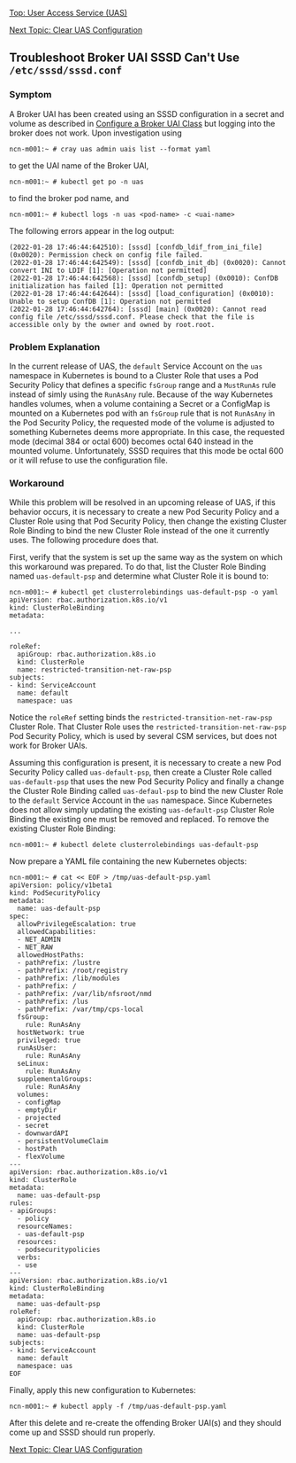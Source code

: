 [Top: User Access Service (UAS)](User_Access_Service_UAS.md)

[Next Topic: Clear UAS Configuration](Reset_the_UAS_Configuration_to_Original_Installed_Settings.md)

## Troubleshoot Broker UAI SSSD Can't Use `/etc/sssd/sssd.conf`

### Symptom

A Broker UAI has been created using an SSSD configuration in a secret and volume as described in [Configure a Broker UAI Class](Configure_a_Broker_UAI_Class.md) but logging into the broker does not work.  Upon investigation using

```
ncn-m001:~ # cray uas admin uais list --format yaml
```

to get the UAI name of the Broker UAI,

```
ncn-m001:~ # kubectl get po -n uas
```

to find the broker pod name, and

```
ncn-m001:~ # kubectl logs -n uas <pod-name> -c <uai-name>
```

The following errors appear in the log output:

```
(2022-01-28 17:46:44:642510): [sssd] [confdb_ldif_from_ini_file] (0x0020): Permission check on config file failed.
(2022-01-28 17:46:44:642549): [sssd] [confdb_init_db] (0x0020): Cannot convert INI to LDIF [1]: [Operation not permitted]
(2022-01-28 17:46:44:642568): [sssd] [confdb_setup] (0x0010): ConfDB initialization has failed [1]: Operation not permitted
(2022-01-28 17:46:44:642644): [sssd] [load_configuration] (0x0010): Unable to setup ConfDB [1]: Operation not permitted
(2022-01-28 17:46:44:642764): [sssd] [main] (0x0020): Cannot read config file /etc/sssd/sssd.conf. Please check that the file is accessible only by the owner and owned by root.root.
```

### Problem Explanation

In the current release of UAS, the `default` Service Account on the `uas` namespace in Kubernetes is bound to a Cluster Role that uses a Pod Security Policy that defines a specific `fsGroup` range and a `MustRunAs` rule instead of simly using the `RunAsAny` rule.  Because of the way Kubernetes handles volumes, when a volume containing a Secret or a ConfigMap is mounted on a Kubernetes pod with an `fsGroup` rule that is not `RunAsAny` in the Pod Security Policy, the requested mode of the volume is adjusted to something Kubernetes deems more appropriate.  In this case, the requested mode (decimal 384 or octal 600) becomes octal 640 instead in the mounted volume.  Unfortunately, SSSD requires that this mode be octal 600 or it will refuse to use the configuration file.

### Workaround

While this problem will be resolved in an upcoming release of UAS, if this behavior occurs, it is necessary to create a new Pod Security Policy and a Cluster Role using that Pod Security Policy, then change the existing Cluster Role Binding to bind the new Cluster Role instead of the one it currently uses.  The following procedure does that.

First, verify that the system is set up the same way as the system on which this workaround was prepared.  To do that, list the Cluster Role Binding named `uas-default-psp` and determine what Cluster Role it is bound to:

```
ncn-m001:~ # kubectl get clusterrolebindings uas-default-psp -o yaml
apiVersion: rbac.authorization.k8s.io/v1
kind: ClusterRoleBinding
metadata:

...

roleRef:
  apiGroup: rbac.authorization.k8s.io
  kind: ClusterRole
  name: restricted-transition-net-raw-psp
subjects:
- kind: ServiceAccount
  name: default
  namespace: uas
```

Notice the `roleRef` setting binds the `restricted-transition-net-raw-psp` Cluster Role. That Cluster Role uses the `restricted-transition-net-raw-psp` Pod Security Policy, which is used by several CSM services, but does not work for Broker UAIs.

Assuming this configuration is present, it is necessary to create a new Pod Security Policy called `uas-default-psp`, then create a Cluster Role called `uas-default-psp` that uses the new Pod Security Policy and finally a change the Cluster Role Binding called `uas-defaul-psp` to bind the new Cluster Role to the `default` Service Account in the `uas` namespace.  Since Kubernetes does not allow simply updating the existing `uas-default-psp` Cluster Role Binding the existing one must be removed and replaced.  To remove the existing Cluster Role Binding:

```
ncn-m001:~ # kubectl delete clusterrolebindings uas-default-psp
```

Now prepare a YAML file containing the new Kubernetes objects:

```
ncn-m001:~ # cat << EOF > /tmp/uas-default-psp.yaml
apiVersion: policy/v1beta1
kind: PodSecurityPolicy
metadata:
  name: uas-default-psp
spec:
  allowPrivilegeEscalation: true
  allowedCapabilities:
  - NET_ADMIN
  - NET_RAW
  allowedHostPaths:
  - pathPrefix: /lustre
  - pathPrefix: /root/registry
  - pathPrefix: /lib/modules
  - pathPrefix: /
  - pathPrefix: /var/lib/nfsroot/nmd
  - pathPrefix: /lus
  - pathPrefix: /var/tmp/cps-local
  fsGroup:
    rule: RunAsAny
  hostNetwork: true
  privileged: true
  runAsUser:
    rule: RunAsAny
  seLinux:
    rule: RunAsAny
  supplementalGroups:
    rule: RunAsAny
  volumes:
  - configMap
  - emptyDir
  - projected
  - secret
  - downwardAPI
  - persistentVolumeClaim
  - hostPath
  - flexVolume
---
apiVersion: rbac.authorization.k8s.io/v1
kind: ClusterRole
metadata:
  name: uas-default-psp
rules:
- apiGroups:
  - policy
  resourceNames:
  - uas-default-psp
  resources:
  - podsecuritypolicies
  verbs:
  - use
---
apiVersion: rbac.authorization.k8s.io/v1
kind: ClusterRoleBinding
metadata:
  name: uas-default-psp
roleRef:
  apiGroup: rbac.authorization.k8s.io
  kind: ClusterRole
  name: uas-default-psp
subjects:
- kind: ServiceAccount
  name: default
  namespace: uas
EOF
```

Finally, apply this new configuration to Kubernetes:

```
ncn-m001:~ # kubectl apply -f /tmp/uas-default-psp.yaml 
```

After this delete and re-create the offending Broker UAI(s) and they should come up and SSSD should run properly.

[Next Topic: Clear UAS Configuration](Reset_the_UAS_Configuration_to_Original_Installed_Settings.md)
